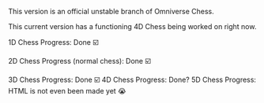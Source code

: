 This version is an official unstable branch of Omniverse Chess. 

This current version has a functioning 4D Chess being worked on right now.

1D Chess Progress: Done ☑️

2D Chess Progress (normal chess): Done ☑️


3D Chess Progress: Done ☑️
4D Chess Progress: Done? 
5D Chess Progress: HTML is not even been made yet :sob:

